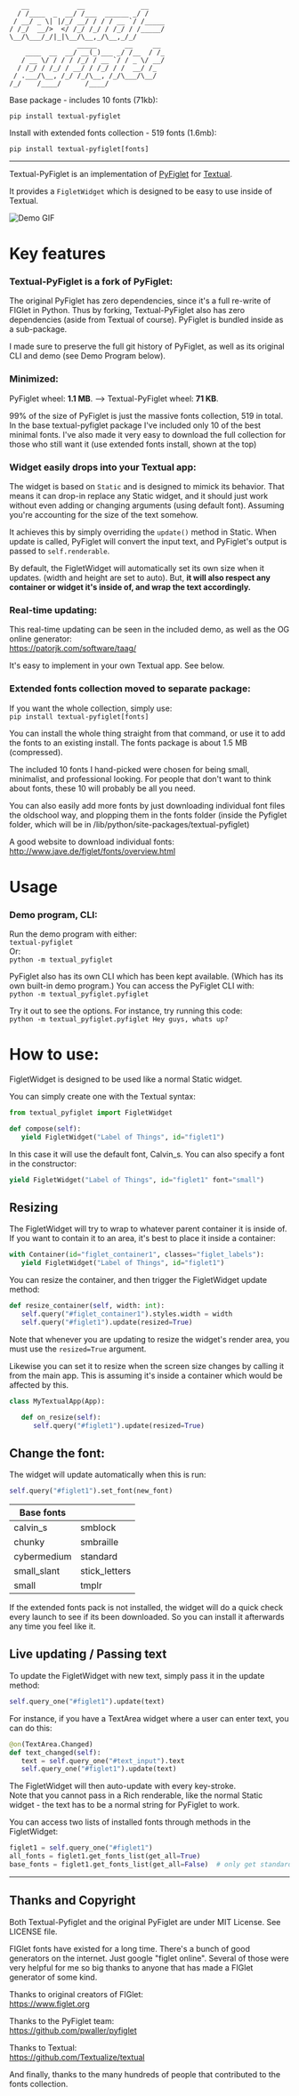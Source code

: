```
   __            __              __                    
  / /____  _  __/ /___  ______ _/ /                    
 / __/ _ \| |/_/ __/ / / / __ `/ /_____                
/ /_/  __/>  </ /_/ /_/ / /_/ / /_____/                
\__/\___/_/|_|\__/\__,_/\__,_/_/                       
                 _____       __     __                 
    ____  __  __/ __(_)___ _/ /__  / /_                
   / __ \/ / / / /_/ / __ `/ / _ \/ __/                
  / /_/ / /_/ / __/ / /_/ / /  __/ /_                  
 / .___/\__, /_/ /_/\__, /_/\___/\__/                  
/_/    /____/      /____/                              
```

Base package - includes 10 fonts (71kb):   
```
pip install textual-pyfiglet
```
Install with extended fonts collection - 519 fonts (1.6mb):   
```
pip install textual-pyfiglet[fonts]
```
------------------------------------------

Textual-PyFiglet is an implementation of [PyFiglet](https://github.com/pwaller/pyfiglet) for [Textual](https://github.com/Textualize/textual).

It provides a `FigletWidget` which is designed to be easy to use inside of Textual.

![Demo GIF](https://raw.githubusercontent.com/edward-jazzhands/textual-pyfiglet/main/demo.gif)

# Key features


### Textual-PyFiglet is a fork of PyFiglet:

The original PyFiglet has zero dependencies, since it's a full re-write of FIGlet in Python. Thus by forking, Textual-PyFiglet also has zero dependencies (aside from Textual of course). PyFiglet is bundled inside as a sub-package.

I made sure to preserve the full git history of PyFiglet, as well as its original CLI and demo (see Demo Program below).

### Minimized:

PyFiglet wheel: **1.1 MB**.  -->   Textual-PyFiglet wheel: **71 KB**.

99% of the size of PyFiglet is just the massive fonts collection, 519 in total. In the base textual-pyfiglet package I've included only 10 of the best minimal fonts. I've also made it very easy to download the full collection for those who still want it (use extended fonts install, shown at the top)

### Widget easily drops into your Textual app:

The widget is based on `Static` and is designed to mimick its behavior. That means it can drop-in replace any Static widget, and it should just work without even adding or changing arguments (using default font). Assuming you're accounting for the size of the text somehow.

It achieves this by simply overriding the `update()` method in Static. When update is called, PyFiglet will convert the input text, and PyFiglet's output is passed to `self.renderable`.

By default, the FigletWidget will automatically set its own size when it updates. (width and height are set to auto). But, **it will also respect any container or widget it's inside of, and wrap the text accordingly.**

### Real-time updating:

This real-time updating can be seen in the included demo, as well as the OG online generator:   
https://patorjk.com/software/taag/

It's easy to implement in your own Textual app. See below.

### Extended fonts collection moved to separate package:

If you want the whole collection, simply use:   
`pip install textual-pyfiglet[fonts]`

You can install the whole thing straight from that command, or use it to add the fonts to an existing install. The fonts package is about 1.5 MB (compressed). 

The included 10 fonts I hand-picked were chosen for being small, minimalist, and professional looking. For people that don't want to think about fonts, these 10 will probably be all you need.

You can also easily add more fonts by just downloading individual font files the oldschool way, and plopping them in the fonts folder (inside the Pyfiglet folder, which will be in /lib/python/site-packages/textual-pyfiglet)

A good website to download individual fonts:
http://www.jave.de/figlet/fonts/overview.html

# Usage

### Demo program, CLI:
Run the demo program with either:   
`textual-pyfiglet`   
Or:   
`python -m textual_pyfiglet`

PyFiglet also has its own CLI which has been kept available. (Which has its own built-in demo program.) You can access the PyFiglet CLI with:   
`python -m textual_pyfiglet.pyfiglet`

Try it out to see the options. For instance, try running this code:   
`python -m textual_pyfiglet.pyfiglet Hey guys, whats up?`   

# How to use:

FigletWidget is designed to be used like a normal Static widget.

You can simply create one with the  Textual syntax:

```python
from textual_pyfiglet import FigletWidget

def compose(self):
   yield FigletWidget("Label of Things", id="figlet1")
```

In this case it will use the default font, Calvin_s. You can also specify a font in the constructor:

```python
yield FigletWidget("Label of Things", id="figlet1" font="small")
```

## Resizing

The FigletWidget will try to wrap to whatever parent container it is inside of. If you want to contain it to an area, it's best to place it inside a container:

```python
with Container(id="figlet_container1", classes="figlet_labels"):
   yield FigletWidget("Label of Things", id="figlet1")
```

You can resize the container, and then trigger the FigletWidget update method:

```python
def resize_container(self, width: int):
   self.query("#figlet_container1").styles.width = width
   self.query("#figlet1").update(resized=True)
```
Note that whenever you are updating to resize the widget's render area, you must use the `resized=True` argument.

Likewise you can set it to resize when the screen size changes by calling it from the main app. This is assuming it's inside a container which would be affected by this.

```python
class MyTextualApp(App):

   def on_resize(self):
      self.query("#figlet1").update(resized=True)
```
## Change the font:

The widget will update automatically when this is run:
```python
self.query("#figlet1").set_font(new_font)
```
| Base fonts  |                |
|-------------|----------------|
| calvin_s    | smblock
| chunky      | smbraille 
| cybermedium | standard
| small_slant | stick_letters
| small       | tmplr

If the extended fonts pack is not installed, the widget will do a quick check every launch to see if its been downloaded. So you can install it afterwards any time you feel like it.

## Live updating / Passing text

To update the FigletWidget with new text, simply pass it in the update method:

```python
self.query_one("#figlet1").update(text)
```

For instance, if you have a TextArea widget where a user can enter text, you can do this:

```python
@on(TextArea.Changed)
def text_changed(self):
   text = self.query_one("#text_input").text
   self.query_one("#figlet1").update(text)
```
The FigletWidget will then auto-update with every key-stroke.   
Note that you cannot pass in a Rich renderable, like the normal Static widget - the text has to be a normal string for PyFiglet to work.

You can access two lists of installed fonts through methods in the FigletWidget:

```python
figlet1 = self.query_one("#figlet1")
all_fonts = figlet1.get_fonts_list(get_all=True)
base_fonts = figlet1.get_fonts_list(get_all=False)  # only get standard 10
```

-----------------------------------
## Thanks and Copyright

Both Textual-Pyfiglet and the original PyFiglet are under MIT License. See LICENSE file.

FIGlet fonts have existed for a long time. There's a bunch of good generators on the internet. Just google "figlet online".
Several of those were very helpful for me so big thanks to anyone that has made a FIGlet generator of some kind.

Thanks to original creators of FIGlet:   
https://www.figlet.org

Thanks to the PyFiglet team:   
https://github.com/pwaller/pyfiglet
 
Thanks to Textual:   
https://github.com/Textualize/textual   

And finally, thanks to the many hundreds of people that contributed to the fonts collection.